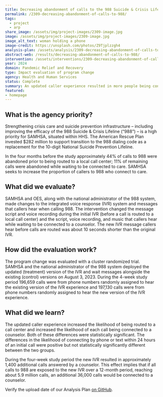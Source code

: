 ```yaml
---
title: Decreasing abandonment of calls to the 988 Suicide & Crisis Lifeline
permalink: /2309-decreasing-abandonment-of-calls-to-988/
tags: 
  - project
  - arp
share_image: /assets/img/project-images/2309-image.jpg
image: /assets/img/project-images/2309-image.jpg  
image_alt_text: woman holding a phone
image-credit: https://unsplash.com/photos/Z9Tjplzzgh4
analysis-plan: /assets/analysis/2309-decreasing-abandonment-of-calls-to-988-analysis-plan.pdf
abstract-web: /results/decreasing-abandonment-of-calls-to-988/
intervention: /assets/interventions/2309-decreasing-abandonment-of-calls-to-988-intervention-pack.pdf
year: 2024 
domain: Pandemic Relief and Recovery
type: Impact evaluation of program change
agency: Health and Human Services
status: Complete
summary: An updated caller experience resulted in more people being connected to a 988 counselor
featured:
- homepage
---
```

## What is the agency priority? 
Strengthening crisis care and suicide prevention infrastructure – including improving the efficacy of the 988 Suicide & Crisis Lifeline (“988”) – is a high priority for SAMHSA, situated within HHS. The American Rescue Plan invested $282 million to support transition to the 988 dialing code as a replacement for the 10-digit National Suicide Prevention Lifeline.

In the four months before the study approximately 44% of calls to 988 were abandoned prior to being routed to a local call center; 11% of remaining calls were abandoned while waiting to be connected to care. SAMHSA seeks to increase the proportion of callers to 988 who connect to care.

## What did we evaluate?
SAMHSA and OES, along with the national administrator of the 988 system, made changes to the integrated voice response (IVR) system and messages that callers hear when calling 988. The intervention changed the message script and voice recording during the initial IVR (before a call is routed to a local call center) and the script, voice recording, and music that callers hear while waiting to be connected to a counselor. The new IVR message callers hear before calls are routed was about 10 seconds shorter than the original IVR. 

## How did the evaluation work?
The program change was evaluated with a cluster randomized trial. SAMHSA and the national administrator of the 988 system deployed the updated (treatment) version of the IVR and wait messages alongside the existing (control) versions on August 3, 2023. During the 4-week study period 196,659 calls were from phone numbers randomly assigned to hear the existing version of the IVR experience and 197,130 calls were from phone numbers randomly assigned to hear the new version of the IVR experience.

## What did we learn?
The updated caller experience increased the likelihood of being routed to a call center and increased the likelihood of each call being connected to a counselor. Both of these differences were statistically significant. The differences in the likelihood of connecting by phone or text within 24 hours of an initial call were positive but not statistically significantly different between the two groups.

During the four-week study period the new IVR resulted in approximately 1,400 additional calls answered by a counselor. This effect implies that if all calls to 988 are exposed to the new IVR over a 12-month period, reaching about 5.9 million calls, an additional 36,000 calls would be connected to a counselor.

Verify the upload date of our Analysis Plan <a class="usa-link usa-link--external" href="https://github.com/gsa-oes/office-of-evaluation-sciences/commits/master/assets/analysis/2309-decreasing-abandonment-of-calls-to-988-analysis-plan.pdf">on GitHub</a>.
